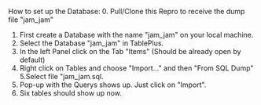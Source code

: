 How to set up the Database:
0. Pull/Clone this Repro to receive the dump file "jam_jam"
1. First create a Database with the name "jam_jam" on your local machine.
2. Select the Database "jam_jam" in TablePlus.
3. In the left Panel click on the Tab "Items" (Should be already open by default)
4. Right click on Tables and choose "Import..." and then "From SQL Dump"
5.Select file "jam_jam.sql.
6. Pop-up with the Querys shows up. Just click on "Import". 
7. Six tables should show up now.
